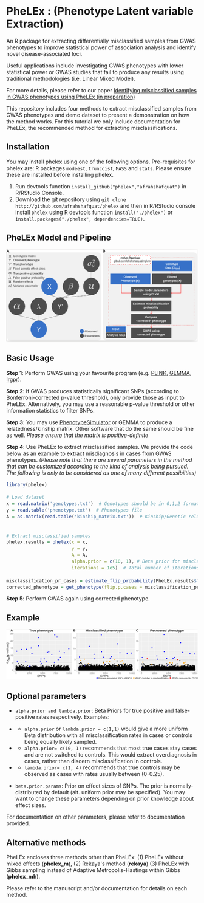 # PheLEx : (Phenotype Latent variable Extraction)

An R package for extracting differentially misclassified samples from GWAS phenotypes to improve statistical power of association analysis and identify novel disease-associated loci.

Useful applications include investigating GWAS phenotypes with lower statistical power or GWAS studies that fail to produce any results using traditional methodologies (i.e. Linear Mixed Model).

For more details, please refer to our paper [Identifying misclassified samples in GWAS phenotypes using PheLEx (in preparation)](http:://)

This repository includes four methods to extract misclassified samples from GWAS phenotypes and demo dataset to present a demonstration on how the method works. For this tutorial we only include documentation for PheLEx, the recommended method for extracting misclassifications. 

## Installation

You may install phelex using one of the following options. Pre-requisites for phelex are: R packages `modeest`, `truncdist`, `MASS` and `stats`. Please ensure these are installed before installing phelex.

1. Run devtools function `install_github("phelex","afrahshafquat")` in R/RStudio Console.
2. Download the git repository using `git clone http://github.com/afrahshafquat/phelex` and then in R/RStudio console install `phelex` using R devtools function `install("./phelex")` or `install.packages("./phelex", dependencies=TRUE)`.

## PheLEx Model and Pipeline

![model](data/model.png)

## Basic Usage

**Step 1**: Perform GWAS using your favourite program (e.g. [PLINK](http://zzz.bwh.harvard.edu/plink/), [GEMMA](http://www.xzlab.org/software.html), [lrgpr](http://lrgpr.r-forge.r-project.org/)).

**Step 2**: If GWAS produces statistically significant SNPs (according to Bonferroni-corrected p-value threshold), only provide those as input to PheLEx. Alternatively, you may use a reasonable p-value threshold or other information statistics to filter SNPs.

**Step 3**: You may use [PhenotypeSimulator](https://cran.r-project.org/web/packages/PhenotypeSimulator/index.html) or GEMMA to produce a relatedness/kinship matrix. Other software that do the same should be fine as well. *Please ensure that the matrix is positive-definite*

**Step 4**: Use PheLEx to extract misclassified samples. We provide the code below as an example to extract misdiagnosis in cases from GWAS phenotypes. *(Please note that there are several parameters in the method that can be customized according to the kind of analysis being pursued. The following is only to be considered as one of many different possibilties)*

```R
library(phelex)

# Load dataset
x = read.matrix('genotypes.txt')  # Genotypes should be in 0,1,2 format AND **filtered**
y = read.table('phenotype.txt')  # Phenotypes file
A = as.matrix(read.table('kinship_matrix.txt'))  # Kinship/Genetic relatedness matrix


# Extract misclassified samples
phelex.results = phelex(x = x,
                        y = y,
                        A = A,
                        alpha.prior = c(10, 1), # Beta prior for misclassification in controls (focuses PheLEx to extract overdiagnosis of phenotype rather than controls that might have disease),
                        iterations = 1e5)  # Total number of iterations for method to run
                        
misclassification_pr_cases = estimate_flip_probability(PheLEx.results$flip.cases)  # Misclassification probabilities estimated in cases
corrected_phenotype = get_phenotype(flip.p.cases = misclassification_pr_cases, y=y)  # Phenotype corrected using misclassification probabilities provided. With this command, only a fraction of cases will be switched to controls.
```

**Step 5**: Perform GWAS again using corrected phenotype.

## Example

![GWAS results](data/overview.png)

## Optional parameters

* `alpha.prior and lambda.prior`: Beta Priors for true positive and false-positive rates respectively. Examples:
* * `alpha.prior` or `lambda.prior = c(1,1)` would give a more uniform Beta distribution with all misclassification rates in cases or controls being equally likely sampled. 
* * `alpha.prior= c(10, 1)` recommends that most true cases stay cases and are not switched to controls. This would extract overdiagnosis in cases, rather than discern misclassification in controls.
* * `lambda.prior= c(1, 4)` recommends that true controls may be observed as cases with rates usually between (0-0.25). 

* `beta.prior.params`: Prior on effect sizes of SNPs. The prior is normally-distributed by default (alt. uniform prior may be specified). You may want to change these parameters depending on prior knowledge about effect sizes.

For documentation on other parameters, please refer to documentation provided.

## Alternative methods

PheLEx encloses three methods other than PheLEx: 
(1) PheLEx without mixed effects (**phelex_m**), 
(2) Rekaya's method (**rekaya**)
(3) PheLEx with Gibbs sampling instead of Adaptive Metropolis-Hastings within Gibbs (**phelex_mh**). 

Please refer to the manuscript and/or documentation for details on each method.
